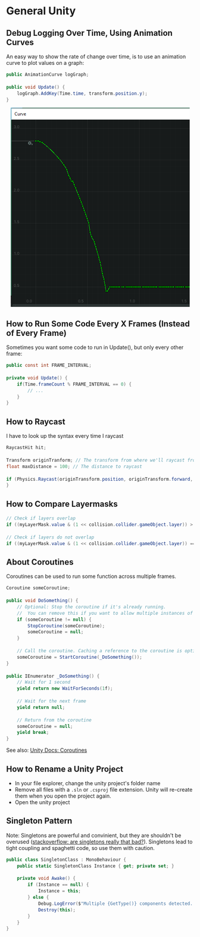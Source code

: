 # General Unity

## Debug Logging Over Time, Using Animation Curves

An easy way to show the rate of change over time, is to use an animation curve to plot values on a graph:

```cs
public AnimationCurve logGraph;

public void Update() {
	logGraph.AddKey(Time.time, transform.position.y);
}
```

<p align="center">
	<img src="/images/animation-curve-logging.png">
</p>


## How to Run Some Code Every X Frames (Instead of Every Frame)

Sometimes you want some code to run in Update(), but only every other frame:

```cs
public const int FRAME_INTERVAL;

private void Update() {
	if(Time.frameCount % FRAME_INTERVAL == 0) {
		// ...
	}
}
```

## How to Raycast

I have to look up the syntax every time I raycast


```cs
RaycastHit hit;

Transform originTranform; // The transform from where we'll raycast from, in the direction of originTransform.forward
float maxDistance = 100; // The distance to raycast

if (Physics.Raycast(originTransform.position, originTransform.forward, out hit, maxDistance, layerMask)) { 
}
```


## How to Compare Layermasks

```cs
// Check if layers overlap
if ((myLayerMask.value & (1 << collision.collider.gameObject.layer)) > 0) { }

// Check if layers do not overlap 
if ((myLayerMask.value & (1 << collision.collider.gameObject.layer)) == 0) { }
```

## About Coroutines

Coroutines can be used to run some function across multiple frames.

```cs
Coroutine someCoroutine;

public void DoSomething() {
	// Optional: Stop the coroutine if it's already running.
	//	You can remove this if you want to allow multiple instances of the coroutine to run at the same time
	if (someCoroutine != null) {
		StopCoroutine(someCoroutine);
		someCoroutine = null;
	}

	// Call the coroutine. Caching a reference to the coroutine is optional
	someCoroutine = StartCoroutine(_DoSomething());
}

public IEnumerator _DoSomething() {
	// Wait for 1 second
	yield return new WaitForSeconds(1f);
	
	// Wait for the next frame
	yield return null;
	
	// Return from the coroutine
	someCoroutine = null;
	yield break;
}
```


See also: [Unity Docs: Coroutines](https://docs.unity3d.com/Manual/Coroutines.html)


## How to Rename a Unity Project

  - In your file explorer, change the unity project's folder name
  - Remove all files with a `.sln` or `.csproj` file extension. Unity will re-create them when you open the project again.
  - Open the unity project

## Singleton Pattern

Note: Singletons are powerful and convinient, but they are shouldn't be overused ([stackoverflow: are singletons really that bad?](https://stackoverflow.com/a/1020384)). Singletons lead to tight coupling and spaghetti code, so use them with caution.

```cs
public class SingletonClass : MonoBehaviour {
	public static SingletonClass Instance { get; private set; }

	private void Awake() {
		if (Instance == null) {
			Instance = this;
		} else {
			Debug.LogError($"Multiple {GetType()} components detected. This is probably a bug.");
			Destroy(this);
		}
	}
}
```
